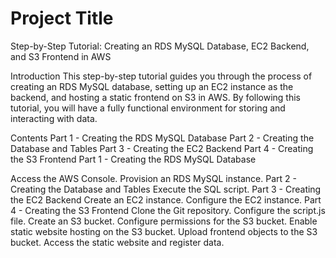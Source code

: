 # Project Title
Step-by-Step Tutorial: Creating an RDS MySQL Database, EC2 Backend, and S3 Frontend in AWS

Introduction
This step-by-step tutorial guides you through the process of creating an RDS MySQL database, setting up an EC2 instance as the backend, and hosting a static frontend on S3 in AWS. By following this tutorial, you will have a fully functional environment for storing and interacting with data.

Contents
Part 1 - Creating the RDS MySQL Database
Part 2 - Creating the Database and Tables
Part 3 - Creating the EC2 Backend
Part 4 - Creating the S3 Frontend
Part 1 - Creating the RDS MySQL Database

Access the AWS Console.
Provision an RDS MySQL instance.
Part 2 - Creating the Database and Tables
Execute the SQL script.
Part 3 - Creating the EC2 Backend
Create an EC2 instance.
Configure the EC2 instance.
Part 4 - Creating the S3 Frontend
Clone the Git repository.
Configure the script.js file.
Create an S3 bucket.
Configure permissions for the S3 bucket.
Enable static website hosting on the S3 bucket.
Upload frontend objects to the S3 bucket.
Access the static website and register data.
